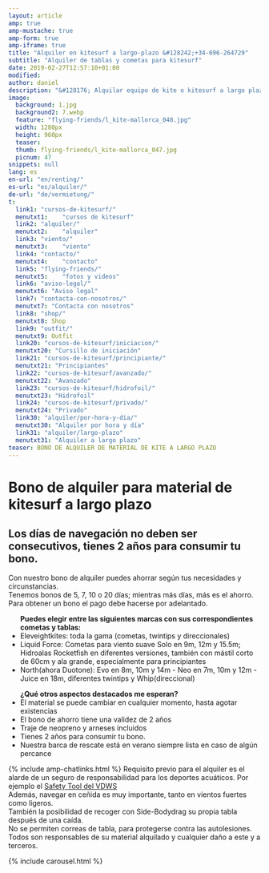 ```yaml
---
layout: article
amp: true
amp-mustache: true
amp-form: true
amp-iframe: true
title: "Alquiler en kitesurf a largo-plazo &#128242;+34-696-264729"
subtitle: "Alquiler de tablas y cometas para kitesurf"
date: 2019-02-27T12:57:10+01:00
modified: 
author: daniel
description: "&#128176; Alquilar equipo de kite o kitesurf a largo plazo y ahorrar? Para ti tenemos varios bonos de alquiler, utilizables en 2 años"
image:
  background: 1.jpg
  background2: 7.webp
  feature: "flying-friends/l_kite-mallorca_048.jpg"
  width: 1280px
  height: 960px
  teaser:
  thumb: flying-friends/l_kite-mallorca_047.jpg
  picnum: 47
snippets: null
lang: es
en-url: "en/renting/"
es-url: "es/alquiler/"
de-url: "de/vermietung/"
t:
  link1: "cursos-de-kitesurf/"
  menutxt1:    "cursos de kitesurf"
  link2: "alquiler/"
  menutxt2:    "alquiler"
  link3: "viento/"
  menutxt3:    "viento"
  link4: "contacto/"
  menutxt4:    "contacto"
  link5: "flying-friends/"
  menutxt5:    "fotos y videos"
  link6: "aviso-legal/"
  menutxt6: "Aviso legal"
  link7: "contacta-con-nosotros/"
  menutxt7: "Contacta con nosotros"
  link8: "shop/"
  menutxt8: Shop
  link9: "outfit/"
  menutxt9: Outfit
  link20: "cursos-de-kitesurf/iniciacion/"
  menutxt20: "Cursillo de iniciación"
  link21: "cursos-de-kitesurf/principiante/"
  menutxt21: "Principiantes"
  link22: "cursos-de-kitesurf/avanzado/"
  menutxt22: "Avanzado"
  link23: "cursos-de-kitesurf/hidrofoil/"
  menutxt23: "Hidrofoil"
  link24: "cursos-de-kitesurf/privado/"
  menutxt24: "Privado"
  link30: "alquiler/por-hora-y-dia/"
  menutxt30: "Alquiler por hora y día"
  link31: "alquiler/largo-plazo"
  menutxt31: "Alquiler a largo plazo"
teaser: BONO DE ALQUILER DE MATERIAL DE KITE A LARGO PLAZO
---
```


<h1>Bono de alquiler para material de kitesurf a largo plazo</h1>
<h2>Los días de navegación no deben ser consecutivos, tienes 2 años para consumir tu bono.</h2>


<span>Con nuestro bono de alquiler puedes ahorrar según tus necesidades y circunstancias.<br>
Tenemos bonos de 5, 7, 10 o 20 días; mientras más días, más es el ahorro.<br>
Para obtener un bono el pago debe hacerse por adelantado.<br></span>
<ul><strong>Puedes elegir entre las siguientes marcas con sus correspondientes cometas y tablas:</strong><br>
<li>Eleveightkites: toda la gama (cometas, twintips y direccionales)</li>
<li>Liquid Force: Cometas para viento suave  Solo en 9m, 12m y 15.5m; Hidroalas Rocketfish en diferentes versiones, también con mástil corto de 60cm y ala grande, especialmente para principiantes</li>
<li>North(ahora Duotone): Evo en 8m, 10m y 14m - Neo en 7m, 10m y 12m - Juice en 18m, diferentes twintips y Whip(direccional)</li>
</ul>
<div class="item">
<ul><strong>¿Qué otros aspectos destacados me esperan?</strong>
  <li>El material se puede cambiar en cualquier momento, hasta agotar existencias</li>
  <li>El bono de ahorro tiene una validez de 2 años</li>
  <li>Traje de neopreno y arneses incluidos</li>
  <li>Tienes 2 años para consumir tu bono.</li>
  <li>Nuestra barca de rescate está en verano siempre lista en caso de algún percance</li>
</ul>
</div>
{% include amp-chatlinks.html %}
<span>Requisito previo para el alquiler es el alarde de un seguro de responsabilidad para los deportes acuáticos. Por ejemplo el <a href="https://cp.vdws.de/shop/insurance/VS19796" title="Seguro responsabilidad civil y accidentes para kitesurf">Safety Tool del VDWS</a><br>
Además, navegar en ceñida es muy importante, tanto en vientos fuertes como ligeros.<br>
También la posibilidad de recoger con Side-Bodydrag su propia tabla después de una caída.<br>
No se permiten correas de tabla, para protegerse contra las autolesiones.<br>
Todos son responsables de su material alquilado y cualquier daño a este y a terceros.</span>


{% include carousel.html %}
